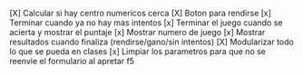 [X] Calcular si hay centro numericos cerca
[X] Boton para rendirse
[x] Terminar cuando ya no hay mas intentos
[x] Terminar el juego cuando se acierta y mostrar el puntaje
[x] Mostrar numero de juego
[x] Mostrar resultados cuando finaliza (rendirse/gano/sin intentos)
[X] Modularizar todo lo que se pueda en clases
[x] Limpiar los parametros para que no se reenvie el formulario al apretar f5

<!-- Algoritmo:
INGRESA EL NUMERO
    SUMTORIA A LA IZQ
    SUMATORIA A LA DERECHA
        EN CADA SUMA CHECKEA SI
            SUMA > SUMATORIAIZQ
            SUMA < SUMATORIAIZQ
        SI SE CUMPLE, NO ES CENTRO NUMERICO
        SI NO SE CUMPLE, ES CENTRO NUMERICO -->
